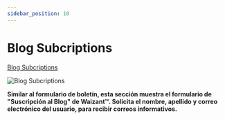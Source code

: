```yaml
---
sidebar_position: 10
---
```


# Blog Subcriptions

[Blog Subcriptions](https://www.waizant.com/blog-subscription)

![Blog Subcriptions](/img/store-usuario/blog_subcriptions.png)

**Similar al formulario de boletín, esta sección muestra el formulario de "Suscripción al Blog" de Waizant™. Solicita el nombre, apellido y correo electrónico del usuario, para recibir correos informativos.**
